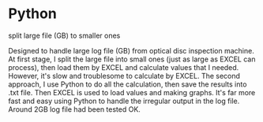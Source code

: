 # Python
split large file (GB) to smaller ones

Designed to handle large log file (GB) from optical disc inspection machine. At first stage, I split the large file into small ones (just as large as EXCEL can process), then load them by EXCEL and calculate values that I needed. However, it's slow and troublesome to calculate by EXCEL. The second approach, I use Python to do all the calculation, then save the results into .txt file. Then EXCEL is used to load values and making graphs. It's far more fast and easy using Python to handle the irregular output in the log file. Around 2GB log file had been tested OK.
